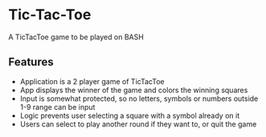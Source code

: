 # Tic-Tac-Toe
A TicTacToe game to be played on BASH

## Features
- Application is a 2 player game of TicTacToe
- App displays the winner of the game and colors the winning squares
- Input is somewhat protected, so no letters, symbols or numbers outside 1-9 range can be input
- Logic prevents user selecting a square with a symbol already on it
- Users can select to play another round if they want to, or quit the game

